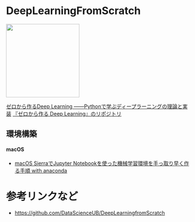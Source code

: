 DeepLearningFromScratch
========================

<img src="https://www.oreilly.co.jp/books/images/picture_large978-4-87311-758-4.jpeg" width="200">

[
ゼロから作るDeep Learning
――Pythonで学ぶディープラーニングの理論と実装](https://www.oreilly.co.jp/books/9784873117584/)
[『ゼロから作る Deep Learning』のリポジトリ](https://github.com/oreilly-japan/deep-learning-from-scratch)

環境構築
-------
#### macOS

- [macOS SierraでJupyter Notebookを使った機械学習環境を手っ取り早く作る手順 with anaconda](http://qiita.com/mix_dvd/items/d915752215db67919c06)

参考リンクなど
============

- https://github.com/DataScienceUB/DeepLearningfromScratch

